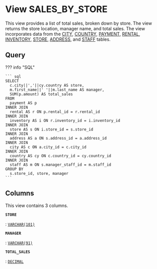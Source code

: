 # View **SALES\_BY\_STORE**

This view provides a list of total sales, broken down by store\. The view returns the store location, manager name, and total sales\. The view incorporates data from the [CITY](../../tables/city), [COUNTRY](../../tables/country), [PAYMENT](../../tables/payment), [RENTAL](../../tables/rental), [INVENTORY](../../tables/inventory), [STORE](../../tables/store), [ADDRESS](../../tables/address), and [STAFF](../../tables/staff) tables\.

## Query

??? info "SQL"

    ``` sql
    SELECT
      c.city||','||cy.country AS store,
      m.first_name||' '||m.last_name AS manager,
      SUM(p.amount) AS total_sales
    FROM 
      payment AS p
    INNER JOIN 
      rental AS r ON p.rental_id = r.rental_id
    INNER JOIN 
      inventory AS i ON r.inventory_id = i.inventory_id
    INNER JOIN 
      store AS s ON i.store_id = s.store_id
    INNER JOIN 
      address AS a ON s.address_id = a.address_id
    INNER JOIN 
      city AS c ON a.city_id = c.city_id
    INNER JOIN 
      country AS cy ON c.country_id = cy.country_id
    INNER JOIN 
      staff AS m ON s.manager_staff_id = m.staff_id
    GROUP BY 
      s.store_id, store, manager
    ```

## Columns

This view contains 3 columns.

**`STORE`**

:   [`VARCHAR(101)`](https://firebirdsql.org/file/documentation/html/en/refdocs/fblangref40/firebird-40-language-reference.html#fblangref40-datatypes-chartypes)

**`MANAGER`**

:   [`VARCHAR(91)`](https://firebirdsql.org/file/documentation/html/en/refdocs/fblangref40/firebird-40-language-reference.html#fblangref40-datatypes-chartypes)

**`TOTAL_SALES`**

:   [`DECIMAL`](https://firebirdsql.org/file/documentation/html/en/refdocs/fblangref40/firebird-40-language-reference.html#fblangref40-datatypes-fixedtypes)
